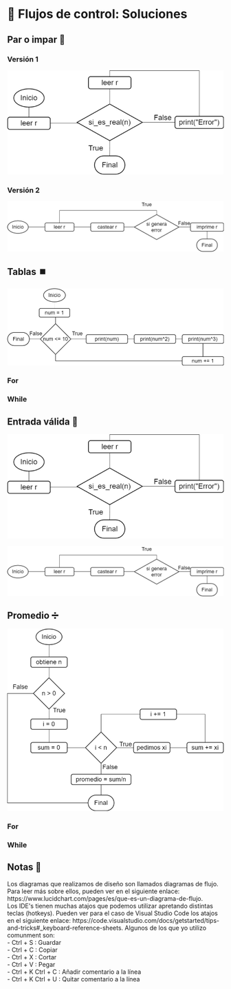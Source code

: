 # 🔁 Flujos de control: Soluciones

## Par o impar 🔢

### Versión 1

![Flujo entrada v1](../imgs/flujo/Flujo-Entradav1.png)

<script src="https://gist.github.com/sivanahamer/e6da3378ad3e4deb2ea81999f9f2f022.js?file=parv1.py"></script>

### Versión 2

![Flujo entrada v2](../imgs/flujo/Flujo-Entradav2.png)

<script src="https://gist.github.com/sivanahamer/e6da3378ad3e4deb2ea81999f9f2f022.js?file=parv2.py"></script>

## Tablas ⏹️

![Flujo tablas](../imgs/flujo/Flujo-Tablas.png)

### For

<script src="https://gist.github.com/sivanahamer/e6da3378ad3e4deb2ea81999f9f2f022.js?file=tablasv1.py"></script>

### While

<script src="https://gist.github.com/sivanahamer/e6da3378ad3e4deb2ea81999f9f2f022.js?file=tablasv2.py"></script>

## Entrada válida 🎫

![Flujo entrada v1](../imgs/flujo/Flujo-Entradav1.png)

![Flujo entrada v2](../imgs/flujo/Flujo-Entradav2.png)

<script src="https://gist.github.com/sivanahamer/e6da3378ad3e4deb2ea81999f9f2f022.js?file=entrada.py"></script>

## Promedio ➗

![Flujo entrada v1](../imgs/flujo/Flujo-promedio.png)

### For

<script src="https://gist.github.com/sivanahamer/e6da3378ad3e4deb2ea81999f9f2f022.js?file=promediov1.py"></script>

### While

<script src="https://gist.github.com/sivanahamer/e6da3378ad3e4deb2ea81999f9f2f022.js?file=promediov2.py"></script>

## Notas 📄

<div class="alert alert-primary" role="alert">
  Los diagramas que realizamos de diseño son llamados diagramas de flujo. Para leer más sobre ellos, pueden ver en el siguiente enlace: https://www.lucidchart.com/pages/es/que-es-un-diagrama-de-flujo.
</div>

<div class="alert alert-primary" role="alert">
  Los IDE's tienen muchas atajos que podemos utilizar apretando distintas teclas (hotkeys). Pueden ver para el caso de Visual Studio Code los atajos en el siguiente enlace: https://code.visualstudio.com/docs/getstarted/tips-and-tricks#_keyboard-reference-sheets. Algunos de los que yo utilizo comunment son:<br/>
  - Ctrl + S : Guardar <br/>
  - Ctrl + C : Copiar <br/>
  - Ctrl + X : Cortar <br/>
  - Ctrl + V : Pegar <br/>
  - Ctrl + K Ctrl + C : Añadir comentario a la línea <br/>
  - Ctrl + K Ctrl + U : Quitar comentario a la línea
</div>
